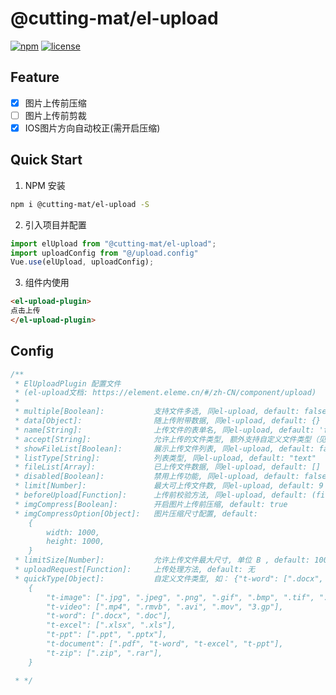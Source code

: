# @cutting-mat/el-upload

[![npm](https://img.shields.io/npm/v/@cutting-mat/el-upload.svg)](https://www.npmjs.com/package/@cutting-mat/el-upload) [![license](https://img.shields.io/github/license/cutting-mat/el-upload.svg)]()

## Feature

- [x] 图片上传前压缩
- [ ] 图片上传前剪裁
- [x] IOS图片方向自动校正(需开启压缩)

## Quick Start

1. NPM 安装

```bash
npm i @cutting-mat/el-upload -S
```

2. 引入项目并配置

```js
import elUpload from "@cutting-mat/el-upload";
import uploadConfig from "@/upload.config"
Vue.use(elUpload, uploadConfig);

```

3. 组件内使用

```html
<el-upload-plugin>
点击上传
</el-upload-plugin>
```

## Config

``` js
/**
 * ElUploadPlugin 配置文件 
 * (el-upload文档: https://element.eleme.cn/#/zh-CN/component/upload)
 * 
 * multiple[Boolean]:           支持文件多选, 同el-upload, default: false
 * data[Object]:                随上传附带数据, 同el-upload, default: {}
 * name[String]:                上传文件的表单名, 同el-upload, default: 'file'
 * accept[String]:              允许上传的文件类型, 额外支持自定义文件类型（见下方 quickType ）, default: "*"
 * showFileList[Boolean]:       展示上传文件列表, 同el-upload, default: false
 * listType[String]:            列表类型, 同el-upload, default: "text"
 * fileList[Array]:             已上传文件数据, 同el-upload, default: []
 * disabled[Boolean]:           禁用上传功能, 同el-upload, default: false
 * limit[Number]:               最大可上传文件数, 同el-upload, default: 9
 * beforeUpload[Function]:      上传前校验方法, 同el-upload, default: (file) => true
 * imgCompress[Boolean]:        开启图片上传前压缩, default: true
 * imgCompressOption[Object]:   图片压缩尺寸配置, default: 
    {
        width: 1000,
        height: 1000,
    }
 * limitSize[Number]:           允许上传文件最大尺寸, 单位 B , default: 100 * 1024 * 1024 (100M)
 * uploadRequest[Function]:     上传处理方法, default: 无
 * quickType[Object]:           自定义文件类型, 如： {"t-word": [".docx", ".doc"]}, default: 
    {
        "t-image": [".jpg", ".jpeg", ".png", ".gif", ".bmp", ".tif", ".webp"],
        "t-video": [".mp4", ".rmvb", ".avi", ".mov", "3.gp"],
        "t-word": [".docx", ".doc"],
        "t-excel": [".xlsx", ".xls"],
        "t-ppt": [".ppt", ".pptx"],
        "t-document": [".pdf", "t-word", "t-excel", "t-ppt"],
        "t-zip": [".zip", ".rar"],
    }

 * */

```
